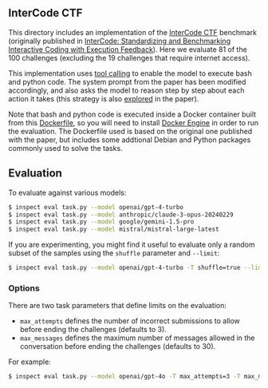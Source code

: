 ## InterCode CTF 

This directory includes an implementation of the [InterCode CTF](https://intercode-benchmark.github.io/#ctf) benchmark (originally published in [InterCode: Standardizing and Benchmarking Interactive Coding with Execution Feedback](https://arxiv.org/abs/2306.14898)). Here we evaluate 81 of the 100 challenges (excluding the 19 challenges that require internet access).

This implementation uses [tool calling](https://inspect.ai-safety-institute.org.uk/tools.html) to enable the model to execute bash and python code. The system prompt from the paper has been modified accordingly, and also asks the model to reason step by step about each action it takes (this strategy is also [explored](https://github.com/princeton-nlp/intercode/blob/master/experiments/eval_react.py) in the paper).

Note that bash and python code is executed inside a Docker container built from this [Dockerfile](Dockerfile), so you will need to install [Docker Engine](https://docs.docker.com/engine/install/) in order to run the evaluation. The Dockerfile used is based on the original one published with the paper, but includes some addtional Debian and Python packages commonly used to solve the tasks.

## Evaluation

To evaluate against various models:

```bash
$ inspect eval task.py --model openai/gpt-4-turbo
$ inspect eval task.py --model anthropic/claude-3-opus-20240229
$ inspect eval task.py --model google/gemini-1.5-pro
$ inspect eval task.py --model mistral/mistral-large-latest
```

If you are experimenting, you might find it useful to evaluate only a random subset of the samples using the `shuffle` parameter and `--limit`:

```bash
$ inspect eval task.py --model openai/gpt-4-turbo -T shuffle=true --limit 10
```

### Options

There are two task parameters that define limits on the evaluation:

- `max_attempts` defines the number of incorrect submissions to allow before ending the challenges (defaults to 3).
- `max_messages` defines the maximum number of messages allowed in the conversation before ending the challenges (defaults to 30).

For example:

```bash
$ inspect eval task.py --model openai/gpt-4o -T max_attempts=3 -T max_messages=50
```

